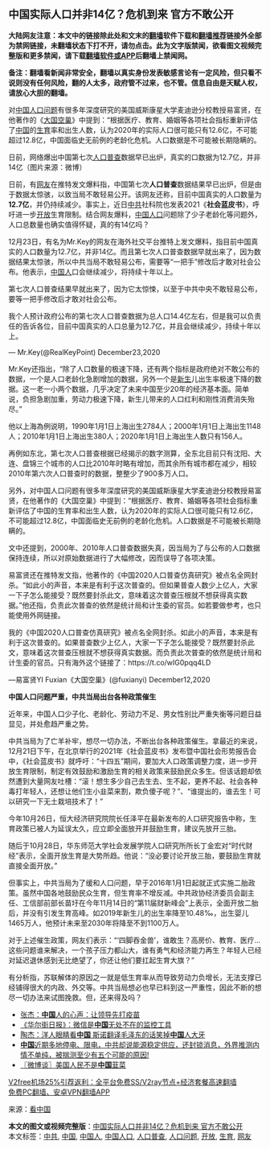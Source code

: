  <h2>中国实际人口并非14亿？危机到来 官方不敢公开</h2> <p class="notice"><b>大陆网友注意：本文中的链接除此处和文末的<a href="https://github.com/bannedbook/fanqiang" >翻墙</a>软件下载和<a href="https://github.com/killgcd/justmysocks/blob/master/README.md">翻墙推荐</a>链接外全部为禁网链接，未翻墙状态下打不开，请勿点击。此为文字版禁闻，欲看图文视频完整版和更多禁闻，请下载<a href="https://github.com/bannedbook/fanqiang">翻墙软件或APP</a>后翻墙上禁闻网。</p><p>备注：翻墙看新闻非常安全，翻墙以真实身份发表敏感言论有一定风险，但只看不说则没有任何风险，翻的人太多，政府管不过来，也不管。信息自由是天赋人权，请放心大胆的翻墙。</b></p>  <div class="entry"> <p id="summary">对<span class='wp_keywordlink_affiliate'><a href="https://www.bannedbook.org/" title="中国" target="_blank">中国</a></span><a href="https://www.bannedbook.org/bnews/tag/%E4%BA%BA%E5%8F%A3%E9%97%AE%E9%A2%98/" class="st_tag internal_tag" rel="tag" title="标签 人口问题 下的日志">人口问题</a>有很多年深度研究的美国威斯康星大学麦迪逊分校教授易富贤，在他著作的《<span class='wp_keywordlink'><a href="https://www.bannedbook.org/forum2/topic1089.html" title="大国空巢" target="_blank">大国空巢</a></span>》中提到：“根据医疗、教育、婚姻等各项社会指标重新评估了<a href="https://www.bannedbook.org/bnews/tag/%E4%B8%AD%E5%9B%BD/" class="st_tag internal_tag" rel="tag" title="标签 中国 下的日志">中国</a>的<a href="https://www.bannedbook.org/bnews/tag/%e7%94%9f%e8%82%b2/" class="st_tag internal_tag" rel="tag" title="标签 生育 下的日志">生育</a>率和出生人数，认为2020年的实际人口很可能只有12.6亿，不可能超过12.8亿，中国面临史无前例的老龄化危机。人口数据是不可能被长期隐瞒的。</p> <p id="conimg">日前，网络爆出中国第七次<a href="https://www.bannedbook.org/bnews/tag/%E4%BA%BA%E5%8F%A3%E6%99%AE%E6%9F%A5/" class="st_tag internal_tag" rel="tag" title="标签 人口普查 下的日志">人口普查</a>数据早已出炉，真实的口数据为12.7亿，并非14亿（图片来源：微博）</p> <p>日前，有<a href="https://www.bannedbook.org/bnews/tag/%e7%bd%91%e5%8f%8b/" class="st_tag internal_tag" rel="tag" title="标签 网友 下的日志">网友</a>在推特发文爆料指，中国第七次<strong>人口普查</strong>数据结果早已出炉，但是由于数据太惊骇，以致当局不敢轻易公开。该网友还称，目前中国真实的人口数量为<strong>12.7亿</strong>，并仍持续减少。事实上，近日<a href="https://www.bannedbook.org/bnews/tag/%e4%b8%ad%e5%85%b1/" class="st_tag internal_tag" rel="tag" title="标签 中共 下的日志">中共</a>社科院也发表2021《<strong>社会蓝皮书</strong>》，呼吁进一步<a href="https://www.bannedbook.org/bnews/tag/%E5%BC%80%E6%94%BE/" class="st_tag internal_tag" rel="tag" title="标签 开放 下的日志">开放</a>生育限制。结合网友爆料，<a href="https://www.bannedbook.org/bnews/tag/%E4%B8%AD%E5%9B%BD%E4%BA%BA%E5%8F%A3/" class="st_tag internal_tag" rel="tag" title="标签 中国人口 下的日志">中国人口</a>问题除了少子老龄化等问题外，人口总数量也确实值得怀疑，真的有14亿吗？</p> <p>12月23日，有名为Mr.Key的网友在海外社交平台推特上发文爆料，指目前中国真实的人口数量为12.7亿，并非14亿。而且第七次人口普查数据早就出来了，因为数据结果太惊骇，所以中共当局不敢轻易公布，需要等“一把手”修改后才敢对社会公布。他表示，<a href="https://www.bannedbook.org/bnews/tag/%e4%b8%ad%e5%9b%bd%e4%ba%ba/" class="st_tag internal_tag" rel="tag" title="标签 中国人 下的日志">中国人</a>口会继续减少，将持续十年以上。</p> <p>第七次人口普查结果早就出来了，因为它太惊悚，以至于中共中央不敢轻易公布，要等一把手修改后才敢对社会公布。</p> <p>我个人预计政府公布的第七次人口普查数据为总人口14.4亿左右，但是我可以负责任的告诉各位，目前中国真实的人口总量为12.7亿，并且会继续减少，持续十年以上。</p>  <p>— Mr.Key(@RealKeyPoint) December23,2020</p> <p>Mr.Key还指出，“除了人口数量的极速下降，还有两个指标是政府绝对不敢公布的数据，一个是人口老龄化急剧增加的数据，另外一个是<span class='wp_keywordlink'><a href="https://www.bannedbook.org/forum2/topic1642.html" title="正见网《新生》" target="_blank">新生</a></span>儿出生率极速下降的数据。这一老一小两个数据，几乎决定了未来中国至少20年的经济基本面。简单说，负担急剧加重，劳动力极速下降，新生儿带来的人口红利和刚性消费消失殆尽。”</p> <p>他以上海為例说明，1990年1月1日上海出生2784人；2000年1月1日上海出生1148人；2010年1月1日上海出生380人；2020年1月1日上海出生人数只有156人。</p> <p>再例如东北，第七次人口普查根据已经揭示的数字测算，全东北目前只有沈阳、大连、盘锦三个城市的人口比2010年时略有增加，而其余所有城市都在减少，相较2010年第六次人口普查时的数据，整整少了900多万人口。</p> <p>另外，对中国人口问题有很多年深度研究的美国威斯康星大学麦迪逊分校教授易富贤，在他著作的《大国空巢》中提到：“根据医疗、教育、婚姻等各项社会指标重新评估了中国的生育率和出生人数，认为2020年的实际人口很可能只有12.6亿，不可能超过12.8亿，中国面临史无前例的老龄化危机。人口数据是不可能被长期隐瞒的。</p> <p>文中还提到，2000年、2010年人口普查数据失真，因当局为了与公布的人口数据保持连续，所以对原始数据进行了大幅修改，因而误导了各项决策。</p>  <p>易富贤还在推特发文指，他著作的《中国2020人口普查仿真研究》被点名全网封杀。“如此小的声音，本来是有利于这次普查的。但如果普查人数少上亿人，大家一下子怎么能接受？既然要封杀此文，意味着这次普查压根就不想获得真实数据。”他还指，负责此次普查的依然是统计局和计生委的官员。如若要做参考，也只能使用外网链接。</p> <p>我的《中国2020人口普查仿真研究》被点名全网封杀。如此小的声音，本来是有利于这次普查的。如果普查数少上亿人，大家一下子怎么能接受？既然要封杀此文，意味着这次普查压根就不想获得真实数据。而负责此次普查的依然是统计局和计生委的官员。只有海外这个链接了：https://t.co/wIG0pqq4LD</p> <p>—易富贤YI Fuxian《大国空巢》(@fuxianyi) December12,2020</p> <p><strong>中国人口问题严重，中共当局出台各种政策催生</strong></p> <p>近年来，中国人口少子化、老龄化、劳动力不足、男女性别比严重失衡等问题日益显见，并处愈趋严重之势。</p> <p>中共当局为了亡羊补牢，想尽一切办法，不断出台各种政策催生。拿最近的来说，12月21日下午，在北京举行的2021年《社会蓝皮书》发布暨中国社会形势报告会中，《社会蓝皮书》就呼吁：“十四五”期间，要加大人口政策调整力度，进一步开放生育限制，制定有效鼓励和激励生育的相关政策来鼓励民众多生。但该话题却依然遭到大量网友吐槽：“滚！想生多少自己去生去、生不起，更养不起、社会各种毒打年轻人，还想让他们生小韭菜来割，欺负傻子呢？”、“谁提出的，谁去生！可以研究一下无土栽培技术了！”</p>  <p>今年10月26日，恒大经济研究院院长任泽平在最新发布的人口研究报告中称，生育政策已被人为延误太久，应立即全面放开并鼓励生育，建议先放开三胎。</p> <p>随后于10月28日，华东师范大学社会发展学院人口研究所所长丁金宏对“时代财经”表示，全面开放生育是大势所趋。他说：“没必要讨论开放三胎，要鼓励生育就直接全面开放。”</p> <p>但事实上，中共当局为了缓和人口问题，早于2016年1月1日起就正式实施二胎政策。虽然中国各地鼓励民众生育，但生育率不增反减。中共政协经济委员会副主任、工信部前部长苗圩在今年11月14日的“第11届财新峰会”上表示，全面开放二胎后，并没有引发生育高峰。如2019年新生儿的出生率降至10.48‰，出生婴儿1465万人，他预计未来至2030年将降至不到1100万人。</p> <p>对于上述催生政策，网友们表示：“‘四脚吞金兽’，谁敢生？高房价、教育、医疗&#8230;这些问题谁来解决，一个孩子压力都山大，谁有勇气和经济能力再生？年轻人已经对延迟退休感到无比绝望了，你还让他们要扛起生育大旗？”</p> <p>有分析指，苏联解体的原因之一就是低生育率从而导致劳动力负增长，无法支撑已经铺得很大的内政、外交等。中共当局想必也早已料到这一严重性，因此不断的想尽一切办法来试图挽救。但，还来得及吗？</p> <ul class='op-related-articles' title='相关阅读'> <li><a href='https://www.bannedbook.org/bnews/comments/20201225/1454638.html' target='_blank'>张杰：<b>中国</b>人的心声：让领导先打疫苗</a></li> <li><a href='https://www.bannedbook.org/bnews/taiwannews/20201225/1454620.html' target='_blank'>《华尔街日报》：微信是<b>中国</b>无处不在的监控工具</a></li> <li><a href='https://www.bannedbook.org/bnews/comments/20201225/1454611.html' target='_blank'>陶杰：洋人眼睛看<b>中国</b> 斯诺翻译毛泽东的话笑掉<b>中国</b>人大牙</a></li> <li><a href='https://www.bannedbook.org/bnews/bannedvideo/20201225/1454603.html' target='_blank'><b>中国</b>近期多地停电、限电，中共却说能源稳定供应，还封锁消息，外界推测内情不单纯，被揣测至少有五个可能的原因!</a></li> <li><a href='https://www.bannedbook.org/bnews/ssgc/20201225/1454582.html' target='_blank'>〖微博谈〗美国人民不是<b>中国</b>韮菜</a></li> </ul> <p class="texttj"> <a href="https://www.bannedbook.org/forum23/topic22702.html" target="_blank">V2free机场25%引荐返利：全平台免费SS/V2ray节点+经济套餐高速翻墙</a><br/> <a href="https://github.com/bannedbook/fanqiang/wiki/%E7%A6%81%E9%97%BB%E7%BD%91%E5%AE%89%E5%8D%93%E7%BF%BB%E5%A2%99%E6%96%B0%E9%97%BBAPP" target="_blank">免费PC翻墙、安卓VPN翻墙APP</a></p><p> 来源：<span class='wp_keywordlink_affiliate'><a href="https://www.secretchina.com/" title="看中国" target="_blank">看中国</a></span> </p> <a name='sharetosocial'></a>       <div><b>本文的图文或视频完整版</b>：<a href='https://www.bannedbook.org/bnews/comments/20201225/1454635.html'>中国实际人口并非14亿？危机到来 官方不敢公开</a></div>  </div><!--END ENTRY--> <div class="postfooter"> <div>本文标签：<a href="https://www.bannedbook.org/bnews/tag/%e4%b8%ad%e5%85%b1/" rel="tag">中共</a>, <a href="https://www.bannedbook.org/bnews/tag/%E4%B8%AD%E5%9B%BD/" rel="tag">中国</a>, <a href="https://www.bannedbook.org/bnews/tag/%e4%b8%ad%e5%9b%bd%e4%ba%ba/" rel="tag">中国人</a>, <a href="https://www.bannedbook.org/bnews/tag/%E4%B8%AD%E5%9B%BD%E4%BA%BA%E5%8F%A3/" rel="tag">中国人口</a>, <a href="https://www.bannedbook.org/bnews/tag/%E4%BA%BA%E5%8F%A3%E6%99%AE%E6%9F%A5/" rel="tag">人口普查</a>, <a href="https://www.bannedbook.org/bnews/tag/%E4%BA%BA%E5%8F%A3%E9%97%AE%E9%A2%98/" rel="tag">人口问题</a>, <a href="https://www.bannedbook.org/bnews/tag/%E5%BC%80%E6%94%BE/" rel="tag">开放</a>, <a href="https://www.bannedbook.org/bnews/tag/%e7%94%9f%e8%82%b2/" rel="tag">生育</a>, <a href="https://www.bannedbook.org/bnews/tag/%e7%bd%91%e5%8f%8b/" rel="tag">网友</a></div>  </div><!--END POSTFOOTER--> 